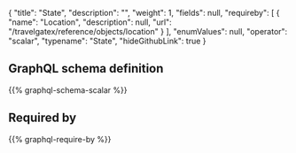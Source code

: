 {
  "title": "State",
  "description": "",
  "weight": 1,
  "fields": null,
  "requireby": [
    {
      "name": "Location",
      "description": null,
      "url": "/travelgatex/reference/objects/location"
    }
  ],
  "enumValues": null,
  "operator": "scalar",
  "typename": "State",
  "hideGithubLink": true
}
## GraphQL schema definition

{{% graphql-schema-scalar %}}

## Required by

{{% graphql-require-by %}}
